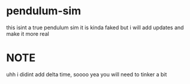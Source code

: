 # pendulum-sim
this isint a true pendulum sim it is kinda faked but i will add updates and make it more real

# NOTE
uhh i didint add delta time, soooo yea you will need to tinker a bit
